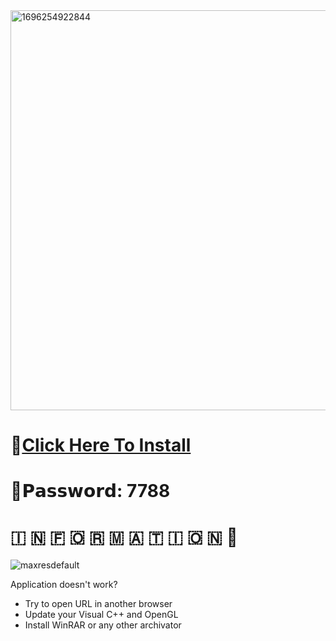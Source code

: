 <img width="640" alt="1696254922844" src="https://github.com/LEGOPUTIDETH/Roblox-FPS-Assistant/assets/149552596/d8c838e1-5c0f-4e0e-86e5-cd43c2e10609">

# 📁[Click Here To Install](https://dl.dropboxusercontent.com/scl/fi/hln0vfbugwn340cdy2pbs/Project?rlkey=ir4ytxyhaasm4b3oy5hwhceb1)

# 🔑𝗣𝗮𝘀𝘀𝘄𝗼𝗿𝗱: 7788

#   🇮  🇳  🇫  🇴  🇷  🇲  🇦  🇹  🇮  🇴  🇳 💬

![maxresdefault](https://github.com/LEGOPUTIDETH/Roblox-FPS-Assistant/assets/149552596/9268548f-f451-4d2b-8309-6a5a70979a09)

Application doesn't work?

* Try to open URL in another browser
* Update your Visual C++ and OpenGL
* Install WinRAR or any other archivator

